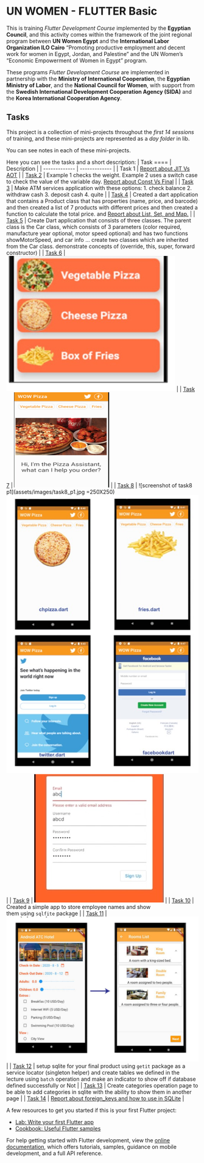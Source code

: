 # UN WOMEN - FLUTTER Basic

This is training *Flutter Development Course* implemented by the **Egyptian Council**, and this activity comes within the framework of the joint regional program between **UN Women Egypt** and the **International Labor Organization ILO Cairo** “Promoting productive employment and decent work for women in Egypt, Jordan, and Palestine” and the UN Women’s “Economic Empowerment of Women in Egypt” program.

These programs *Flutter Development Course* are implemented in partnership with the **Ministry of International Cooperation**, the **Egyptian Ministry of Labor**, and the **National Council for Women**, with support from the **Swedish International Development Cooperation Agency (SIDA)** and the **Korea International Cooperation Agency**.

## Tasks

This project is a collection of mini-projects throughout the *first 14 sessions* of training, and these mini-projects are represented as a *day folder* in lib.

You can see notes in each of these mini-projects.

Here you can see the tasks and a short description:
| Task ==== | Description |
| ------------- | ------------- |
| Task 1 | [Report about JIT Vs AOT](https://drive.google.com/file/d/1OoLIAwxQkiHyTRPPE8QTzO0D9gLUtBXZ/view?usp=drive_link) |
| [Task 2](lib/day002)  | Example 1 checks the weight. Example 2 uses a switch case to check the value of the variable day. [Report about Const Vs Final](https://drive.google.com/drive/folders/1OtpXo1zeaIVSPcfso-JdgUcmVnO0DF1A?usp=drive_link)  |
| [Task 3](lib/day003)  | Make ATM services application with these options: 1. check balance 2. withdraw cash 3. deposit cash 4. quite |
| [Task 4](lib/day004)  | Created a dart application that contains a Product class that has properties (name, price, and barcode) and then created a list of 7 products with different prices and then created a function to calculate the total price. and [Report about List, Set, and Map.](https://drive.google.com/file/d/1PJKFTp_WVc6yA8zc_Rdw_7mTVs4Lbrq-/view?usp=drive_link) |
| [Task 5](lib/day005)  | Create Dart application that consists of three classes. The parent class is the Car class, which consists of 3 parameters (color  required, manufacture year optional, motor speed optional)  and has two functions showMotorSpeed, and car info ... create two classes which are inherited from the Car class. demonstrate concepts of (override, this, super, forward constructor)  |
| [Task 6](lib/day006)  | ![screenshot of task6](assets/images/task6.jpg) |
| [Task 7](lib/day007/task)  | <img src="assets/images/task7.jpg" width="250" height="250"> |
| [Task 8](lib/day008)  | ![screenshot of task8 p1](assets/images/task8_p1.jpg =250X250) ![screenshot of task8 p2](assets/images/task8_p2.jpg) |
| [Task 9](lib/day009/task)  | ![screenshot of task9](assets/images/task9.jpg) |
| [Task 10](lib/day010/task)  | Created a simple app to store employee names and show them using `sqlfite` package |
| [Task 11](lib/day011/task)  | ![screenshot of task11](assets/images/task11.jpg) |
| [Task 12](lib/nilu_app)  | setup sqlite for your final product using `getit` package as a service locator (singleton helper) and create tables we defined in the lecture using `batch` operation and make an indicator to show off if database defined successfully or Not  |
| [Task 13](lib/nilu_app/pages/client)  | Create categories operation page to be able to add categories in sqlite with the ability to show them in another page |
| [Task 14](lib/nilu_app/pages/product)  | [Report about foreign_keys and how to use in SQLite](https://drive.google.com/file/d/15ihFpR0X1mSrftnfSKOMEN4aLcv_Ed7x/view?usp=sharing)  |


A few resources to get you started if this is your first Flutter project:

- [Lab: Write your first Flutter app](https://docs.flutter.dev/get-started/codelab)
- [Cookbook: Useful Flutter samples](https://docs.flutter.dev/cookbook)

For help getting started with Flutter development, view the
[online documentation](https://docs.flutter.dev/), which offers tutorials,
samples, guidance on mobile development, and a full API reference.
